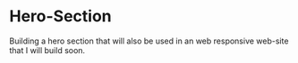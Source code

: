# Hero-Section
Building a hero section that will also be used in an web responsive web-site that I will build soon.
